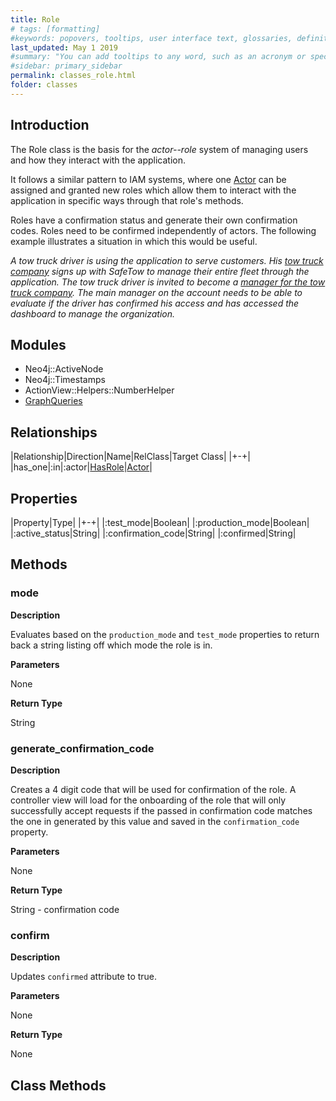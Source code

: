 ```yaml
---
title: Role
# tags: [formatting]
#keywords: popovers, tooltips, user interface text, glossaries, definitions
last_updated: May 1 2019
#summary: "You can add tooltips to any word, such as an acronym or specialized term. Tooltips work well for glossary definitions, because you don't have to keep repeating the definition, nor do you assume the reader already knows the word's meaning."
#sidebar: primary_sidebar
permalink: classes_role.html
folder: classes
---
```


## Introduction

The Role class is the basis for the _actor--role_ system of managing users and how they interact with the application.

It follows a similar pattern to IAM systems, where one [Actor](/classes_actor) can be assigned and granted new roles which allow them to interact with the application in specific ways through that role's methods.

Roles have a confirmation status and generate their own confirmation codes. Roles need to be confirmed independently of actors. The following example illustrates a situation in which this would be useful.

_A tow truck driver is using the application to serve customers. His [tow truck company](/classes_tow_truck_fleet) signs up with SafeTow to manage their entire fleet through the application. The tow truck driver is invited to become a [manager for the tow truck company](/classes_tow_truck_fleet_manager). The main manager on the account needs to be able to evaluate if the driver has confirmed his access and has accessed the dashboard to manage the organization._

## Modules

* Neo4j::ActiveNode
* Neo4j::Timestamps
* ActionView::Helpers::NumberHelper
* [GraphQueries](/modules_graph_queries.html)

## Relationships

|Relationship|Direction|Name|RelClass|Target Class|
|+-+|
|has_one|:in|:actor|[HasRole](/classes_has_role)|[Actor](/classes_actor)|

## Properties

|Property|Type|
|+-+|
|:test_mode|Boolean|
|:production_mode|Boolean|
|:active_status|String|
|:confirmation_code|String|
|:confirmed|String|

## Methods

### mode

__Description__

Evaluates based on the `production_mode` and `test_mode` properties to return back a string listing off which mode the role is in.

__Parameters__

None

__Return Type__

String

### generate_confirmation_code

__Description__

Creates a 4 digit code that will be used for confirmation of the role. A controller view will load for the onboarding of the role that will only successfully accept requests if the passed in confirmation code matches the one in generated by this value and saved in the `confirmation_code` property.

__Parameters__

None

__Return Type__

String - confirmation code

### confirm

__Description__

Updates `confirmed` attribute to true.

__Parameters__

None

__Return Type__

None

## Class Methods
